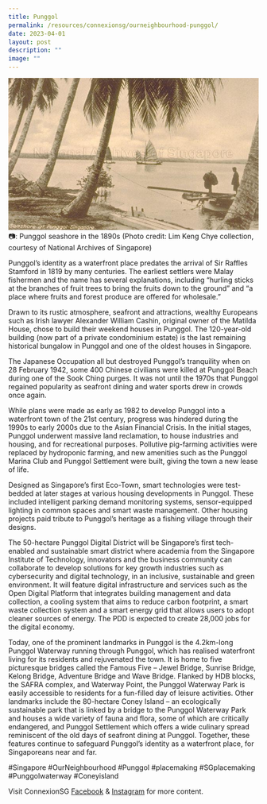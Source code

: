 ```yaml
---
title: Punggol
permalink: /resources/connexionsg/ourneighbourhood-punggol/
date: 2023-04-01
layout: post
description: ""
image: ""
---
```

![](/images/connexionsg/2023/punggol.jpg)
 📷: Punggol seashore in the 1890s (Photo credit: Lim Keng Chye collection, courtesy of National Archives of Singapore)

Punggol’s identity as a waterfront place predates the arrival of Sir Raffles Stamford in 1819 by many centuries. The earliest settlers were Malay fishermen and the name has several explanations, including “hurling sticks at the branches of fruit trees to bring the fruits down to the ground” and “a place where fruits and forest produce are offered for wholesale.”

Drawn to its rustic atmosphere, seafront and attractions, wealthy Europeans such as Irish lawyer Alexander William Cashin, original owner of the Matilda House, chose to build their weekend houses in Punggol. The 120-year-old building (now part of a private condominium estate) is the last remaining historical bungalow in Punggol and one of the oldest houses in Singapore.

The Japanese Occupation all but destroyed Punggol’s tranquility when on 28 February 1942, some 400 Chinese civilians were killed at Punggol Beach during one of the Sook Ching purges. It was not until the 1970s that Punggol regained popularity as seafront dining and water sports drew in crowds once again.

While plans were made as early as 1982 to develop Punggol into a waterfront town of the 21st century, progress was hindered during the 1990s to early 2000s due to the Asian Financial Crisis. In the initial stages, Punggol underwent massive land reclamation, to house industries and housing, and for recreational purposes. Pollutive pig-farming activities were replaced by hydroponic farming, and new amenities such as the Punggol Marina Club and Punggol Settlement were built, giving the town a new lease of life.

Designed as Singapore’s first Eco-Town, smart technologies were test-bedded at later stages at various housing developments in Punggol. These included intelligent parking demand monitoring systems, sensor-equipped lighting in common spaces and smart waste management. Other housing projects paid tribute to Punggol’s heritage as a fishing village through their designs.

The 50-hectare Punggol Digital District will be Singapore’s first tech-enabled and sustainable smart district where academia from the Singapore Institute of Technology, innovators and the business community can collaborate to develop solutions for key growth industries such as cybersecurity and digital technology, in an inclusive, sustainable and green environment. It will feature digital infrastructure and services such as the Open Digital Platform that integrates building management and data collection, a cooling system that aims to reduce carbon footprint, a smart waste collection system and a smart energy grid that allows users to adopt cleaner sources of energy. The PDD is expected to create 28,000 jobs for the digital economy.

Today, one of the prominent landmarks in Punggol is the 4.2km-long Punggol Waterway running through Punggol, which has realised waterfront living for its residents and rejuvenated the town. It is home to five picturesque bridges called the Famous Five – Jewel Bridge, Sunrise Bridge, Kelong Bridge, Adventure Bridge and Wave Bridge. Flanked by HDB blocks, the SAFRA complex, and Waterway Point, the Punggol Waterway Park is easily accessible to residents for a fun-filled day of leisure activities. Other landmarks include the 80-hectare Coney Island – an ecologically sustainable park that is linked by a bridge to the Punggol Waterway Park and houses a wide variety of fauna and flora, some of which are critically endangered, and Punggol Settlement which offers a wide culinary spread reminiscent of the old days of seafront dining at Punggol. Together, these features continue to safeguard Punggol’s identity as a waterfront place, for Singaporeans near and far.

#Singapore #OurNeighbourhood #Punggol #placemaking #SGplacemaking #Punggolwaterway #Coneyisland

Visit ConnexionSG [Facebook](https://www.facebook.com/ConnexionSG) & [Instagram](https://www.instagram.com/connexionsg/) for more content.